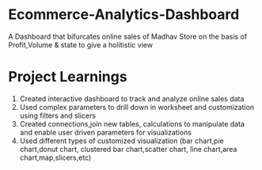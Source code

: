 # Ecommerce-Analytics-Dashboard
A Dashboard that bifurcates online sales of Madhav Store on the basis of Profit,Volume &amp; state to give a holitistic view 

# Project Learnings
1. Created interactive dashboard to track and analyze online sales data
2. Used complex parameters to drill down in worksheet and customization using filters
   and slicers
3. Created connections,join new tables, calculations to manipulate data and enable user driven parameters for visualizations
4. Used different types of customized visualization (bar chart,pie chart,donut chart,
   clustered bar chart,scatter chart, line chart,area chart,map,slicers,etc)
